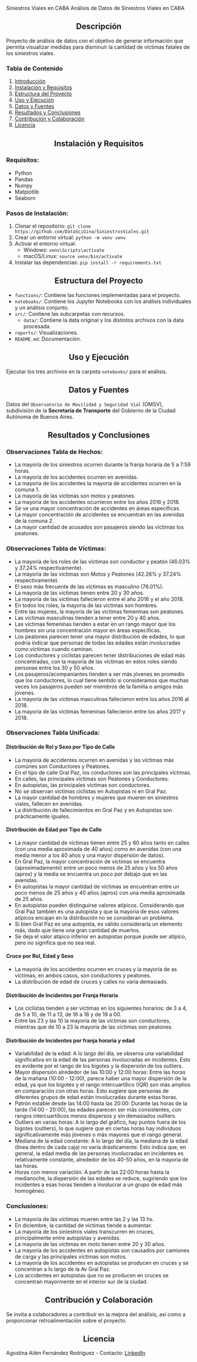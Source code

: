 </h1 align='center'>Siniestros Viales en CABA</h1>
Análisis de Datos de Siniestros Viales en CABA

<h2 align='center' id='intro'>Descripción</h2>

Proyecto de análisis de datos con el objetivo de generar información que permita visualizar medidas para disminuír la cantidad de víctimas fatales de los siniestros viales.

### Tabla de Contenido
1. [Introducción](#intro)
2. [Instalación y Requisitos](#requirements)
3. [Estructura del Proyecto](#struct)
4. [Uso y Ejecución](#use)
5. [Datos y Fuentes](#data)
7. [Resultados y Conclusiones](#result)
8. [Contribución y Colaboración](#colab)
9. [Licencia](#licence)

<h2 align='center' id='requirements'>Instalación y Requisitos</h2>

### Requisitos:
<ul>
    <li>Python</li>
    <li>Pandas</li>
    <li>Numpy</li>
    <li>Matplotlib</li>
    <li>Seaborn</li>
</ul>

### Pasos de Instalación:

1. Clonar el repositorio: `git clone https://github.com/DataSciGina/SiniestrosViales.git`
2. Crear un entorno virtual: `python -m venv venv`
3. Activar el entorno virtual:
    - Windows: `venv\Scripts\activate`
    - macOS/Linux: `source venv/bin/activate`
4. Instalar las dependencias: `pip install -r requirements.txt`

<h2 align='center' id='struct'>Estructura del Proyecto</h2>

- `functions/`: Contiene las funciones implementadas para el proyecto.
- `notebooks/`: Contiene los Jupyter Notebooks con los análisis individuales y un análisis conjunto.
- `src/`: Contiene las subcarpetas con recursos.
    - `data/`: Contiene la data original y los distintos archivos con la data procesada.
- `reports/`: Visualizaciones.
- `README.md`: Documentación.

<h2 align='center' id='use'>Uso y Ejecución</h2>

Ejecutar los tres archivos en la carpeta `notebooks/` para el análisis.

<h2 align='center' id='data'>Datos y Fuentes</h2>

Datos del `Observatorio de Movilidad y Seguridad Vial` (OMSV), subdivisión de la <b>Secretaría de Transporte</b> del Gobierno de la Ciudad Autónoma de Buenos Aires.

<h2 align='center' id='result'>Resultados y Conclusiones</h2>

### Observaciones Tabla de Hechos:

- La mayoría de los siniestros ocurren durante la franja horaria de 5 a 7:59 horas.
- La mayoría de los accidentes ocurren en avenidas.
- La mayoría de los accidentes la mayoría de accidentes ocurren en la comuna 1.
- La mayoría de las víctimas son motos y peatones.
- La mayoría de los accidentes ocurrieron entre los años 2016 y 2018.
- Se ve una mayor concentración de accidentes en áreas específicas.
- La mayor concentración de accidentes se encuentran en las avenidas de la comuna 2.
- La mayor cantidad de acusados son pasajeros siendo las víctimas los peatones.

### Observaciones Tabla de Víctimas:

- La mayoría de los roles de las víctimas son conductor y peatón (46.03% y 37.24% respectivamente).
- La mayoría de las víctimas son Motos y Peatones (42.26% y 37.24% respectivamente).
- El sexo más frecuente de las víctimas es masculino (76.01%).
- La mayoría de las víctimas tienen entre 20 y 30 años.
- La mayoría de las víctimas fallecieron entre el año 2016 y el año 2018.
- En todos los roles, la mayoría de las víctimas son hombres.
- Entre las mujeres, la mayoría de las víctimas femeninas son peatones.
- Las víctimas masculinas tienden a tener entre 20 y 40 años.
- Las víctimas femeninas tienden a estar en un rango mayor que los hombres sin una concentración mayor en áreas específicas.
- Los peatones parecen tener una mayor distribución de edades, lo que podría indicar que personas de todas las edades están involucradas como víctimas cuando caminan.
- Los conductores y ciclistas parecen tener distribuciones de edad más concentradas, con la mayoría de las víctimas en estos roles siendo personas entre los 30 y 50 años.
- Los pasajeros/acompaniantes tienden a ser más jóvenes en promedio que los conductores, lo cual tiene sentido si consideramos que muchas veces los pasajeros pueden ser miembros de la familia o amigos más jóvenes.
- La mayoría de las víctimas masculinas fallecieron entre los años 2016 al 2018.
- La mayoría de las víctimas femeninas fallecieron entre los años 2017 y 2018.

### Observaciones Tabla Unificada:
#### Distribución de Rol y Sexo por Tipo de Calle
- La mayoría de accidentes ocurren en avenidas y las víctimas más comúnes son Conductores y Peatones.
- En el tipo de calle Gral Paz, los conductores son las principales víctimas.
- En calles, las principales víctimas son Peatones y Conductores.
- En autopistas, las principales víctimas son conductores.
- No se observan víctimas ciclistas en Autopistas ni en Gral Paz.
- La mayor cantidad de hombres y mujeres que mueren en siniestros viales, fallecen en avenidas.
- La distribución de fallecimientos en Gral Paz y en Autopistas son prácticamente iguales.

#### Distribución de Edad por Tipo de Calle
- La mayor cantidad de víctimas tienen entre 25 y 60 años tanto en calles (con una media aproximada de 40 años) como en avenidas (con una media menor a los 40 años y una mayor dispersión de datos).
- En Gral Paz, la mayor concentración de víctimas se encuentra (aproximadamente) entre un poco menos de 25 años y los 50 años (aprox) y la media se encuentra un poco por debajo que en las avenidas.
- En autopistas la mayor cantidad de víctimas se encuentran entre un poco menos de 25 años y 40 años (aprox) con una media aproximada de 25 años.
- En autopistas pueden distinguirse valores atípicos. Considerando que Gral Paz también es una autopista y que la mayoría de esos valores atípicos encajan en la distribución no se consideran un problema.
- Si bien Gral Paz es una autopista, es válido considerarla un elemento más, dado que tiene una gran cantidad de muertos.
- Se deja el valor atípico inferior en autopistas porque puede ser atípico, pero no significa que no sea real.

#### Cruce por Rol, Edad y Sexo
- La mayoría de los accidentes ocurren en cruces y la mayoría de as víctimas, en ambos casos, son conductores y peatones.
- La distribución de edad de cruces y calles no varía demasiado.

#### Distribución de Incidentes por Franja Horaria
- Los ciclistas tienden a ser víctimas en los siguientes horarios: de 3 a 4, de 5 a 10, de 11 a 13, de 16 a 18 y de 19 a 00.
- Entre las 23 y las 10 la mayoría de las víctimas son conductores, mientras que de 10 a 23 la mayoría de las víctimas son peatones.

#### Distribución de Incidentes por franja horaria y edad
- Variabilidad de la edad: A lo largo del día, se observa una variabilidad significativa en la edad de las personas involucradas en incidentes. Esto es evidente por el rango de los bigotes y la dispersión de los outliers.
- Mayor dispersión alrededor de las 10:00 y 12:00 horas: Entre las horas de la mañana (10:00 - 12:00), parece haber una mayor dispersión de la edad, ya que los bigotes y el rango intercuartílico (IQR) son más amplios en comparación con otras horas. Esto sugiere que personas de diferentes grupos de edad están involucradas durante estas horas.
- Patrón estable desde las 14:00 hasta las 20:00: Durante las horas de la tarde (14:00 - 20:00), las edades parecen ser más consistentes, con rangos intercuartílicos menos dispersos y sin demasiados outliers.
- Outliers en varias horas: A lo largo del gráfico, hay puntos fuera de los bigotes (outliers), lo que sugiere que en ciertas horas hay individuos significativamente más jóvenes o más mayores que el rango general.
- Mediana de la edad constante: A lo largo del día, la mediana de la edad (línea dentro de cada caja) no varía drásticamente. Esto indica que, en general, la edad media de las personas involucradas en incidentes es relativamente constante, alrededor de los 40-50 años, en la mayoría de las horas.
- Horas con menos variación: A partir de las 22:00 horas hasta la medianoche, la dispersión de las edades se reduce, sugiriendo que los incidentes a esas horas tienden a involucrar a un grupo de edad más homogéneo.

### Conclusiones:
- La mayoría de las víctimas mueren entre las 2 y las 13 hs.
- En diciembre, la cantidad de víctimas tiende a aumentar.
- La mayoría de los siniestros viales transcurren en cruces, principalmente entre autopistas y avenidas.
- La mayoría de las víctimas en moto tienen entre 20 y 30 años.
- La mayoría de los accidentes en autopistas son causados por camiones de carga y las principales víctimas son motos.
- La mayoría de los accidentes en autopistas se producen en cruces y se concentran a lo largo de la Av Gral Paz.
- Los accidentes en autopistas que no se producen en cruces se concentran mayormente en el interior sur de la ciudad.

<h2 align='center' id='colab'>Contribución y Colaboración</h2>

Se invita a colaboradores a contribuír en la mejora del análisis, así como a proporcionar retroalimentación sobre el proyecto.

<h2 align='center' id='licence'>Licencia</h2>

Agostina Ailén Fernández Rodríguez - Contacto: [LinkedIn](https://www.linkedin.com/in/agostina-fern%C3%A1ndez-aab4a8323/)